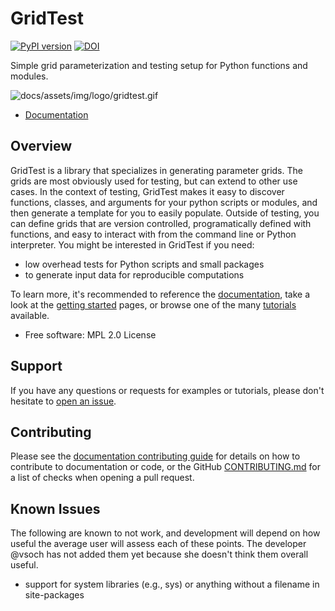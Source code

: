 # GridTest

[![PyPI version](https://badge.fury.io/py/gridtest.svg)](https://badge.fury.io/py/gridtest)
[![DOI](https://zenodo.org/badge/256346804.svg)](https://zenodo.org/badge/latestdoi/256346804)

Simple grid parameterization and testing setup for Python functions and modules.

![docs/assets/img/logo/gridtest.gif](https://raw.githubusercontent.com/vsoch/gridtest/master/docs/assets/img/logo/gridtest.gif)

 - [Documentation](https://vsoch.github.io/gridtest/)

## Overview 

GridTest is a library that specializes in generating parameter grids. The grids
are most obviously used for testing, but can extend to other use cases.
In the context of testing, GridTest makes it easy to discover functions,
classes, and arguments for your python scripts or modules, and then generate
a template for you to easily populate. Outside of testing, you can define
grids that are version controlled, programatically defined with functions,
and easy to interact with from the command line or Python interpreter.
You might be interested in GridTest if you need:

   - low overhead tests for Python scripts and small packages
   - to generate input data for reproducible computations

To learn more, it's recommended to reference the [documentation](https://vsoch.github.io/gridtest/),
take a look at the [getting started](https://vsoch.github.io/gridtest/getting-started/index.html) pages,
or browse one of the many [tutorials](https://vsoch.github.io/gridtest/tutorials/index.html) available.

 * Free software: MPL 2.0 License

## Support

If you have any questions or requests for examples or tutorials, please don't hesitate
to [open an issue](https://github.com/vsoch/gridtest/issues).

## Contributing

Please see the [documentation contributing guide](https://vsoch.github.io/gridtest/contributing/index.html)
for details on how to contribute to documentation or code, or the GitHub [CONTRIBUTING.md](.github/CONTRIBUTING.md) 
for a list of checks when opening a pull request.

## Known Issues 

The following are known to not work, and development will depend on how useful
the average user will assess each of these points. The developer @vsoch has not
added them yet because she doesn't think them overall useful.

 - support for system libraries (e.g., sys) or anything without a filename in site-packages
